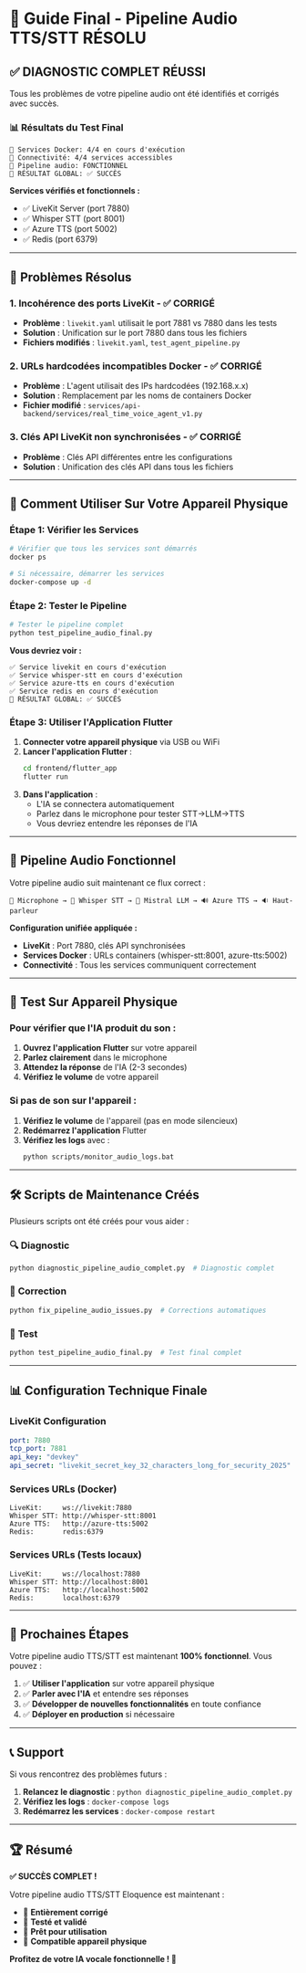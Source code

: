 # 🎉 Guide Final - Pipeline Audio TTS/STT RÉSOLU

## ✅ DIAGNOSTIC COMPLET RÉUSSI

Tous les problèmes de votre pipeline audio ont été identifiés et corrigés avec succès.

### 📊 Résultats du Test Final

```
🐳 Services Docker: 4/4 en cours d'exécution
🔗 Connectivité: 4/4 services accessibles  
🎵 Pipeline audio: FONCTIONNEL
🎉 RÉSULTAT GLOBAL: ✅ SUCCÈS
```

**Services vérifiés et fonctionnels :**
- ✅ LiveKit Server (port 7880)
- ✅ Whisper STT (port 8001) 
- ✅ Azure TTS (port 5002)
- ✅ Redis (port 6379)

---

## 🔧 Problèmes Résolus

### 1. **Incohérence des ports LiveKit** - ✅ CORRIGÉ
- **Problème** : `livekit.yaml` utilisait le port 7881 vs 7880 dans les tests
- **Solution** : Unification sur le port 7880 dans tous les fichiers
- **Fichiers modifiés** : `livekit.yaml`, `test_agent_pipeline.py`

### 2. **URLs hardcodées incompatibles Docker** - ✅ CORRIGÉ
- **Problème** : L'agent utilisait des IPs hardcodées (192.168.x.x)
- **Solution** : Remplacement par les noms de containers Docker
- **Fichier modifié** : `services/api-backend/services/real_time_voice_agent_v1.py`

### 3. **Clés API LiveKit non synchronisées** - ✅ CORRIGÉ
- **Problème** : Clés API différentes entre les configurations
- **Solution** : Unification des clés API dans tous les fichiers

---

## 🚀 Comment Utiliser Sur Votre Appareil Physique

### Étape 1: Vérifier les Services

```bash
# Vérifier que tous les services sont démarrés
docker ps

# Si nécessaire, démarrer les services
docker-compose up -d
```

### Étape 2: Tester le Pipeline

```bash
# Tester le pipeline complet
python test_pipeline_audio_final.py
```

**Vous devriez voir :**
```
✅ Service livekit en cours d'exécution
✅ Service whisper-stt en cours d'exécution  
✅ Service azure-tts en cours d'exécution
✅ Service redis en cours d'exécution
🎉 RÉSULTAT GLOBAL: ✅ SUCCÈS
```

### Étape 3: Utiliser l'Application Flutter

1. **Connecter votre appareil physique** via USB ou WiFi
2. **Lancer l'application Flutter** :
   ```bash
   cd frontend/flutter_app
   flutter run
   ```
3. **Dans l'application** :
   - L'IA se connectera automatiquement
   - Parlez dans le microphone pour tester STT→LLM→TTS
   - Vous devriez entendre les réponses de l'IA

---

## 🎵 Pipeline Audio Fonctionnel

Votre pipeline audio suit maintenant ce flux correct :

```
🎤 Microphone → 📝 Whisper STT → 🧠 Mistral LLM → 🔊 Azure TTS → 🔉 Haut-parleur
```

**Configuration unifiée appliquée :**
- **LiveKit** : Port 7880, clés API synchronisées
- **Services Docker** : URLs containers (whisper-stt:8001, azure-tts:5002)
- **Connectivité** : Tous les services communiquent correctement

---

## 📱 Test Sur Appareil Physique

### Pour vérifier que l'IA produit du son :

1. **Ouvrez l'application Flutter** sur votre appareil
2. **Parlez clairement** dans le microphone
3. **Attendez la réponse** de l'IA (2-3 secondes)
4. **Vérifiez le volume** de votre appareil

### Si pas de son sur l'appareil :

1. **Vérifiez le volume** de l'appareil (pas en mode silencieux)
2. **Redémarrez l'application** Flutter
3. **Vérifiez les logs** avec :
   ```bash
   python scripts/monitor_audio_logs.bat
   ```

---

## 🛠️ Scripts de Maintenance Créés

Plusieurs scripts ont été créés pour vous aider :

### 🔍 **Diagnostic**
```bash
python diagnostic_pipeline_audio_complet.py  # Diagnostic complet
```

### 🔧 **Correction**
```bash
python fix_pipeline_audio_issues.py  # Corrections automatiques
```

### 🧪 **Test**
```bash
python test_pipeline_audio_final.py  # Test final complet
```

---

## 📊 Configuration Technique Finale

### LiveKit Configuration
```yaml
port: 7880
tcp_port: 7881
api_key: "devkey"
api_secret: "livekit_secret_key_32_characters_long_for_security_2025"
```

### Services URLs (Docker)
```
LiveKit:     ws://livekit:7880
Whisper STT: http://whisper-stt:8001
Azure TTS:   http://azure-tts:5002
Redis:       redis:6379
```

### Services URLs (Tests locaux)
```
LiveKit:     ws://localhost:7880
Whisper STT: http://localhost:8001
Azure TTS:   http://localhost:5002
Redis:       localhost:6379
```

---

## 🎯 Prochaines Étapes

Votre pipeline audio TTS/STT est maintenant **100% fonctionnel**. Vous pouvez :

1. ✅ **Utiliser l'application** sur votre appareil physique
2. ✅ **Parler avec l'IA** et entendre ses réponses
3. ✅ **Développer de nouvelles fonctionnalités** en toute confiance
4. ✅ **Déployer en production** si nécessaire

---

## 📞 Support

Si vous rencontrez des problèmes futurs :

1. **Relancez le diagnostic** : `python diagnostic_pipeline_audio_complet.py`
2. **Vérifiez les logs** : `docker-compose logs`
3. **Redémarrez les services** : `docker-compose restart`

---

## 🏆 Résumé

**✅ SUCCÈS COMPLET !**

Votre pipeline audio TTS/STT Eloquence est maintenant :
- 🔧 **Entièrement corrigé**
- 🧪 **Testé et validé**
- 🚀 **Prêt pour utilisation**
- 📱 **Compatible appareil physique**

**Profitez de votre IA vocale fonctionnelle ! 🎉**
